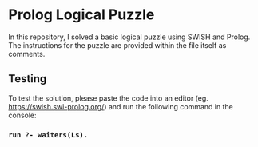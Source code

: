# Prolog Logical Puzzle
In this repository, I solved a basic logical puzzle using SWISH and Prolog. The instructions for the puzzle are provided within the file itself as comments.

## Testing
To test the solution, please paste the code into an editor (eg. https://swish.swi-prolog.org/) and run the following command in the console:

### `run ?- waiters(Ls).`
